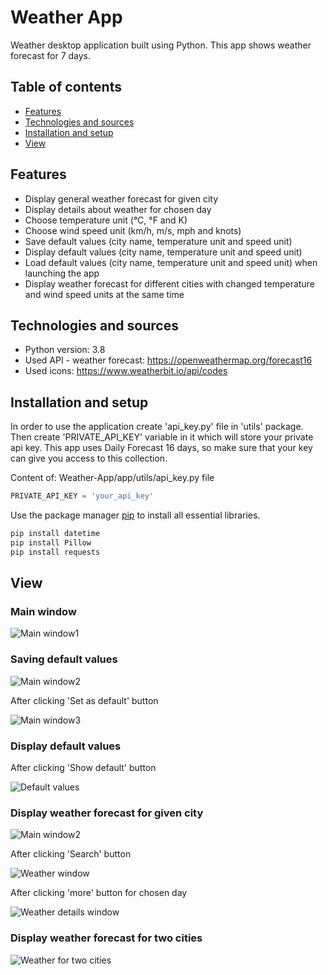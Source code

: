 # Weather App
Weather desktop application built using Python. This app shows weather forecast for 7 days.

## Table of contents
* [Features](#features)
* [Technologies and sources](#technologies-and-sources)
* [Installation and setup](#installation-and-setup)
* [View](#view)

## Features
* Display general weather forecast for given city
* Display details about weather for chosen day
* Choose temperature unit (°C, °F and K)
* Choose wind speed unit (km/h, m/s, mph and knots)
* Save default values (city name, temperature unit and speed unit)
* Display default values (city name, temperature unit and speed unit)
* Load default values (city name, temperature unit and speed unit) when launching the app
* Display weather forecast for different cities with changed temperature and wind speed units at the same time

## Technologies and sources
* Python version: 3.8
* Used API - weather forecast: https://openweathermap.org/forecast16
* Used icons: https://www.weatherbit.io/api/codes

## Installation and setup
In order to use the application create 'api_key.py' file in 'utils' package. Then create 'PRIVATE_API_KEY' variable in it which will store your private api key. 
This app uses Daily Forecast 16 days, so make sure that your key can give you access to this collection.

Content of: Weather-App/app/utils/api_key.py file
```python
PRIVATE_API_KEY = 'your_api_key'
```

Use the package manager [pip](https://pip.pypa.io/en/stable/) to install all essential libraries.

```bash
pip install datetime
pip install Pillow
pip install requests
```
## View
### Main window
![Main window1](screenshots/img1.png)

### Saving default values
![Main window2](screenshots/img2.png)

After clicking 'Set as default' button

![Main window3](screenshots/img3.png)

### Display default values

After clicking 'Show default' button

![Default values](screenshots/img4.png)

### Display weather forecast for given city
![Main window2](screenshots/img2.png)

After clicking 'Search' button

![Weather window](screenshots/img5.png)

After clicking 'more' button for chosen day

![Weather details window](screenshots/img6.png)

### Display weather forecast for two cities
![Weather for two cities](screenshots/img7.png)
